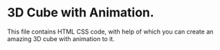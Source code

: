 # 3D Cube with Animation.

This file contains HTML CSS code, with help of which you can create an amazing 3D cube with animation to it.  
